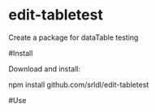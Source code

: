 # edit-tabletest
Create a package for dataTable testing


#Install

Download and install:

npm install github.com/srldl/edit-tabletest



#Use



